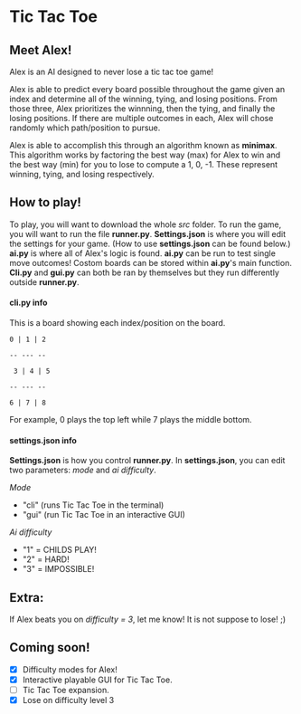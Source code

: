 # Tic Tac Toe

## Meet Alex!
Alex is an AI designed to never lose a tic tac toe game!

Alex is able to predict every board possible throughout the game given an index and determine all of the winning, tying, and losing positions. From those three, Alex prioritizes the winnning, then the tying, and finally the losing positions. If there are multiple outcomes in each, Alex will chose randomly which path/position to pursue. 

Alex is able to accomplish this through an algorithm known as **minimax**. This algorithm works by factoring the best way (max) for Alex to win and the best way (min) for you to lose to compute a 1, 0, -1. These represent winning, tying, and losing respectively.

## How to play!

To play, you will want to download the whole *src* folder. To run the game, you will want to run the file **runner.py**. **Settings.json** is where you will edit the settings for your game. (How to use **settings.json** can be found below.) **ai.py** is where all of Alex's logic is found. **ai.py** can be run to test single move outcomes! Costom boards can be stored within **ai.py**'s main function. **Cli.py** and **gui.py** can both be ran by themselves but they run differently outside **runner.py**.

#### cli.py info
This is a board showing each index/position on the board.

`` 0 | 1 | 2 ``

``-- --- --``

`` 3 | 4 | 5``

``-- --- --``

`` 6 | 7 | 8 ``


For example, 0 plays the top left while 7 plays the middle bottom.

#### settings.json info
**Settings.json** is how you control **runner.py**. In **settings.json**, you can edit two parameters: *mode* and *ai difficulty*. 

*Mode*
* "cli" (runs Tic Tac Toe in the terminal)
* "gui" (run Tic Tac Toe in an interactive GUI)

*Ai difficulty*
* "1" = CHILDS PLAY!
* "2" = HARD!
* "3" = IMPOSSIBLE!

## Extra:
If Alex beats you on *difficulty = 3*, let me know! It is not suppose to lose! ;)

## Coming soon!
- [x] Difficulty modes for Alex!
- [x] Interactive playable GUI for Tic Tac Toe.
- [ ] Tic Tac Toe expansion.
- [x] Lose on difficulty level 3
